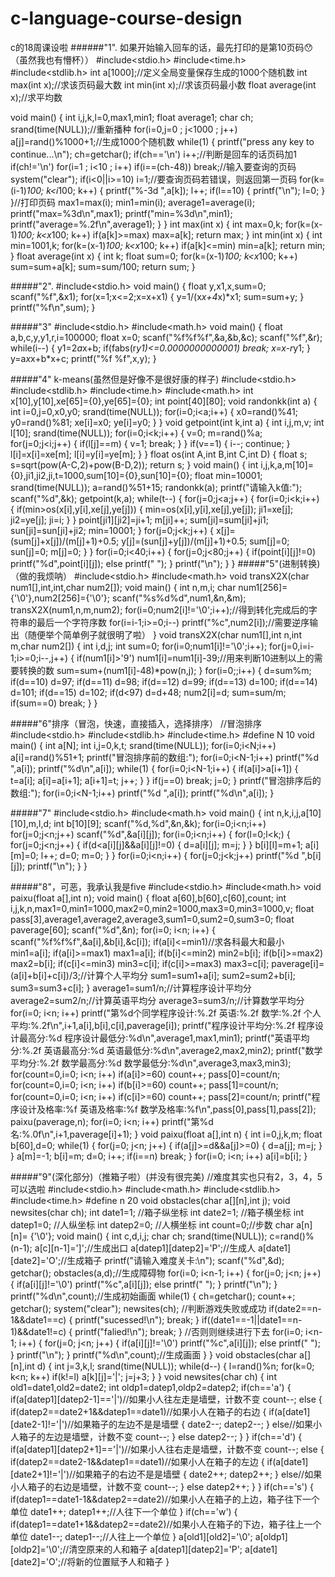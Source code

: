 # c-language-course-design
c的18周课设啦
   ######"1". 如果开始输入回车的话，最先打印的是第10页码😯（虽然我也有懵杯））
#include<stdio.h>
#include<time.h>
#include<stdlib.h>
int a[1000];//定义全局变量保存生成的1000个随机数
int max(int x);//求该页码最大数
int min(int x);//求该页码最小数
float average(int x);//求平均数

void main()
{
    int i,j,k,l=0,max1,min1;
    float average1;
    char ch;
    srand(time(NULL));//重新播种
    for(i=0,j=0 ; j<1000 ; j++)
        a[j]=rand()%1000+1;//生成1000个随机数
    while(1)
    {
        printf("press any key to continue...\n");
        ch=getchar();
        if(ch=='\n')
            i++;//判断是回车的话页码加1
        if(ch!='\n')
            for(i=1 ; i<10 ; i++)
                if(i==(ch-48))
                    break;//输入要查询的页码
        system("clear");
        if(i<0||i>=10)
            i=1;//要查询页码若错误，则返回第一页码
        for(k=(i-1)*100; k<i*100; k++)
        {
            printf("%-3d ",a[k]);
            l++;
            if(l==10)
            {
                printf("\n");
                l=0;
            }
        }//打印页码
        max1=max(i);
        min1=min(i);
        average1=average(i);
        printf("max=%3d\n",max1);
        printf("min=%3d\n",min1);
        printf("average=%.2f\n",average1);
    }
}
int max(int x)
{
    int max=0,k;
    for(k=(x-1)*100; k<x*100; k++)
        if(a[k]>=max)
            max=a[k];
    return max;
}
int min(int x)
{
    int min=1001,k;
    for(k=(x-1)*100; k<x*100; k++)
        if(a[k]<=min)
            min=a[k];
    return min;
}
float average(int x)
{
    int k;
    float sum=0;
    for(k=(x-1)*100; k<x*100; k++)
        sum=sum+a[k];
    sum=sum/100;
    return sum;
}


  #####"2".
#include<stdio.h>
void main()
{
    float y,x1,x,sum=0;
    scanf("%f",&x1);
    for(x=1;x<=2;x=x+x1)
    {
        y=1/(x*x+4*x)*x1;
        sum=sum+y;
    }
    printf("%f\n",sum);
}

  #####"3"
#include<stdio.h>
#include<math.h>
void main()
{
    float a,b,c,y,y1,r,i=100000;
    float x=0;
    scanf("%f%f%f",&a,&b,&c);
    scanf("%f",&r);
    while(i--)
    {
        y1=2*a*x+b;
        if(fabs(r*y1)<=0.0000000000001)
        break;
        x=x-r*y1;
    }
    y=a*x*x+b*x+c;
    printf("%f %f",x,y);
}

  #####"4" k-means(虽然但是好像不是很好康的样子)
#include<stdio.h>
#include<stdlib.h>
#include<time.h>
#include<math.h>
int x[10],y[10],xe[65]={0},ye[65]={0};
int point[40][80];
void randonkk(int a)
{
    int i=0,j=0,x0,y0;
    srand(time(NULL));
    for(i=0;i<a;i++)
    {
        x0=rand()%41;
        y0=rand()%81;
        xe[i]=x0;
        ye[i]=y0;
    }
}
void getpoint(int k,int a)
{
    int i,j,m,v;
    int l[10];
	srand(time(NULL));
    for(i=0;i<k;i++)
    {
        v=0;
        m=rand()%a;
        for(j=0;j<i;j++)
        {
            if(l[j]==m)
            {
                v=1;
                break;
            }
        }
        if(v==1)
        {
            i--;
            continue;
        }
        l[i]=x[i]=xe[m];
        l[i]=y[i]=ye[m];
    }
}
float os(int A,int B,int C,int D)
{
    float s;
    s=sqrt(pow(A-C,2)+pow(B-D,2));
    return s;
}
void main()
{
    int i,j,k,a,m[10]={0},ji1,ji2,ji,t=1000,sum[10]={0},sun[10]={0};
    float min=10001;
    srand(time(NULL));
    a=rand()%51+15;
    randonkk(a);
    printf("请输入k值:");
    scanf("%d",&k);
    getpoint(k,a);
    while(t--)
    {
    for(j=0;j<a;j++)
    {
        for(i=0;i<k;i++)
        {
        if(min>os(x[i],y[i],xe[j],ye[j]))
        {
            min=os(x[i],y[i],xe[j],ye[j]);
            ji1=xe[j];
            ji2=ye[j];
            ji=i;
        }
        }
        point[ji1][ji2]=ji+1;
        m[ji]++;
        sum[ji]=sum[ji]+ji1;
        sun[ji]=sun[ji]+ji2;
        min=10001;
    }
    for(j=0;j<k;j++)
    {
        x[j]=(sum[j]+x[j])/(m[j]+1)+0.5;
        y[j]=(sun[j]+y[j])/(m[j]+1)+0.5;
        sum[j]=0;
        sun[j]=0;
        m[j]=0;
    }
    }
    for(i=0;i<40;i++)
    {
    for(j=0;j<80;j++)
    {
    if(point[i][j]!=0)
    printf("%d",point[i][j]);
    else
    printf(" ");
    }
    printf("\n");
    }
}
  #####"5"(进制转换)（做的我烦呐）
#include<stdio.h>
#include<math.h>
void transX2X(char num1[],int,int,char num2[]);
void main()
{
    int n,m,i;
    char num1[256]={'\0'},num2[256]={'\0'};
    scanf("%s%d%d",num1,&n,&m);
    transX2X(num1,n,m,num2);
    for(i=0;num2[i]!='\0';i++);//得到转化完成后的字符串的最后一个字符序数
    for(i=i-1;i>=0;i--)
    printf("%c",num2[i]);//需要逆序输出（随便举个简单例子就很明了啦）
}
void transX2X(char num1[],int n,int m,char num2[])
{
    int i,d,j;
    int sum=0;
    for(i=0;num1[i]!='\0';i++);
    for(j=0,i=i-1;i>=0;i--,j++)
    {
        if(num1[i]>'9')
        num1[i]=num1[i]-39;//用来判断10进制以上的需要转换的数
        sum=sum+(num1[i]-48)*pow(n,j);
    }
    for(i=0;;i++)
    {
        d=sum%m;
        if(d==10)
        d=97;
        if(d==11)
        d=98;
        if(d==12)
        d=99;
        if(d==13)
        d=100;
        if(d==14)
        d=101;
        if(d==15)
        d=102;
        if(d<97)
        d=d+48;
        num2[i]=d;
        sum=sum/m;
        if(sum==0)
        break;
    }
}

 #####"6"排序（冒泡，快速，直接插入，选择排序）
//冒泡排序
#include<stdio.h>
#include<stdlib.h>
#include<time.h>
#define N 10
void main()
{
    int a[N];
    int i,j=0,k,t;
    srand(time(NULL));
    for(i=0;i<N;i++)
    a[i]=rand()%51+1;
    printf("冒泡排序前的数组:");
    for(i=0;i<N-1;i++)
    printf("%d ",a[i]);
    printf("%d\n",a[i]);
    while(1)
    {
    for(i=0;i<N-1;i++)
    {
    if(a[i]>a[i+1])
    {
        t=a[i];
        a[i]=a[i+1];
        a[i+1]=t;
        j++;
    }
    }
    if(j==0)
    break;
    j=0;
    }
    printf("冒泡排序后的数组:");
    for(i=0;i<N-1;i++)
    printf("%d ",a[i]);
    printf("%d\n",a[i]);
}

  #####"7"
#include<stdio.h>
#include<math.h> 
void main()
{
    int n,k,i,j,a[10][10],m,l,d;
    int b[10][9];
    scanf("%d,%d",&n,&k);
    for(i=0;i<n;i++)
    for(j=0;j<n;j++)
    scanf("%d",&a[i][j]);
    for(i=0;i<n;i++)
    {
        for(l=0;l<k;)
        {
        for(j=0;j<n;j++)
        {
            if(d<a[i][j]&&a[i][j]!=0)
            {
                d=a[i][j];
                m=j;
            }
        }
        b[i][l]=m+1;
        a[i][m]=0;
        l++;
        d=0;
        m=0;
        }
    }
    for(i=0;i<n;i++)
    {
    for(j=0;j<k;j++)
    printf("%d ",b[i][j]);
    printf("\n");
    }
}

  #####"8"，可恶，我承认我是five
#include<stdio.h>
#include<math.h>
void paixu(float a[],int n);
void main()
{
    float a[60],b[60],c[60],count;
    int i,j,k,n,max1=0,min1=1000,max2=0,min2=1000,max3=0,min3=1000,v;
    float pass[3],average1,average2,average3,sum1=0,sum2=0,sum3=0;
    float paverage[60];
    scanf("%d",&n);
    for(i=0; i<n; i++)
    {
        scanf("%f%f%f",&a[i],&b[i],&c[i]);
        if(a[i]<=min1)//求各科最大和最小
            min1=a[i];
        if(a[i]>=max1)
            max1=a[i];
        if(b[i]<=min2)
            min2=b[i];
        if(b[i]>=max2)
            max2=b[i];
        if(c[i]<=min3)
            min3=c[i];
        if(c[i]>=max3)
            max3=c[i];
        paverage[i]=(a[i]+b[i]+c[i])/3;//计算个人平均分
        sum1=sum1+a[i];
        sum2=sum2+b[i];
        sum3=sum3+c[i];
    }
    average1=sum1/n;//计算程序设计平均分
    average2=sum2/n;//计算英语平均分
    average3=sum3/n;//计算数学平均分
    for(i=0; i<n; i++)
        printf("第%d个同学程序设计:%.2f 英语:%.2f 数学:%.2f 个人平均:%.2f\n",i+1,a[i],b[i],c[i],paverage[i]);
    printf("程序设计平均分:%.2f 程序设计最高分:%d 程序设计最低分:%d\n",average1,max1,min1);
    printf("英语平均分:%.2f 英语最高分:%d 英语最低分:%d\n",average2,max2,min2);
    printf("数学平均分:%.2f 数学最高分:%d 数学最低分:%d\n",average3,max3,min3);
    for(count=0,i=0; i<n; i++)
        if(a[i]>=60)
            count++;
    pass[0]=count/n;
    for(count=0,i=0; i<n; i++)
        if(b[i]>=60)
            count++;
    pass[1]=count/n;
    for(count=0,i=0; i<n; i++)
        if(c[i]>=60)
            count++;
    pass[2]=count/n;
    printf("程序设计及格率:%f 英语及格率:%f 数学及格率:%f\n",pass[0],pass[1],pass[2]);
    paixu(paverage,n);
    for(i=0; i<n; i++)
        printf("第%d名:%.0f\n",i+1,paverage[i]+1);
}
void paixu(float a[],int n)
{
    int i=0,j,k,m;
    float b[60],d=0;
    while(1)
    {
        for(j=0; j<n; j++)
        {
            if(a[j]>=d&&a[j]>=0)
            {
                d=a[j];
                m=j;
            }
        }
        a[m]=-1;
        b[i]=m;
        d=0;
        i++;
        if(i==n)
            break;
    }
    for(i=0; i<n; i++)
        a[i]=b[i];
}

  #####"9"(深化部分)（推箱子啦）(并没有很完美)
//难度其实也只有2，3，4，5可以选啦
#include<stdio.h>
#include<math.h>
#include<stdlib.h>
#include<time.h>
#define n 20
void obstacles(char a[][n],int j);
void newsites(char ch);
int date1=1; //箱子纵坐标
int date2=1; //箱子横坐标
int datep1=0; //人纵坐标
int datep2=0; //人横坐标
int count=0;//步数
char a[n][n]= {'\0'};
void main()
{
    int c,d,i,j;
    char ch;
    srand(time(NULL));
    c=rand()%(n-1);
    a[c][n-1]=']';//生成出口
    a[datep1][datep2]='P';//生成人
    a[date1][date2]='O';//生成箱子
    printf("请输入难度关卡:\n");
    scanf("%d",&d);
    getchar();
    obstacles(a,d);//生成障碍物
    for(i=0; i<n-1; i++)
    {
        for(j=0; j<n; j++)
        {
                if(a[i][j]!='\0')
                printf("%c",a[i][j]);
                else
                printf(" ");
        }
        printf("\n");
    }
    printf("%d\n",count);//生成初始画面
    while(1)
    {
        ch=getchar();
        count++;
        getchar();
        system("clear");
        newsites(ch);
        //判断游戏失败或成功
        if(date2==n-1&&date1==c)
        {
            printf("sucessed!\n");
            break;
        }
        if((date1==-1||date1==n-1)&&date1!=c)
        {
            printf("falied!\n");
            break;
        }
        //否则则继续进行下去
        for(i=0; i<n-1; i++)
        {
            for(j=0; j<n; j++)
            {
                if(a[i][j]!='\0')
                    printf("%c",a[i][j]);
                else
                    printf(" ");
            }
            printf("\n");
        }
        printf("%d\n",count);//生成画面
    }
}
void obstacles(char a[][n],int d)
{
    int j=3,k,l;
    srand(time(NULL));
    while(d--)
    {
        l=rand()%n;
            for(k=0; k<n; k++)
                if(k!=l)
                    a[k][j]='|';
        j=j+3;
    }
}
void newsites(char ch)
{
    int old1=date1,old2=date2;
    int oldp1=datep1,oldp2=datep2;
    if(ch=='a')
    {
        if(a[datep1][datep2-1]=='|')//如果小人往左走是墙壁，计数不变
        count--;
        else
        {
        if(datep2==date2+1&&datep1==date1)//如果小人在箱子的右边
        {
            if(a[date1][date2-1]!='|')//如果箱子的左边不是是墙壁
            {
                date2--;
                datep2--;
            }
            else//如果小人箱子的左边是墙壁，计数不变
            count--;
        }
        else
        datep2--;
        }
    }
    if(ch=='d')
    {
        if(a[datep1][datep2+1]=='|')//如果小人往右走是墙壁，计数不变
        count--;
        else
        {
        if(datep2==date2-1&&datep1==date1)//如果小人在箱子的左边
        {
            if(a[date1][date2+1]!='|')//如果箱子的右边不是是墙壁
            {
                date2++;
                datep2++;
            }
            else//如果小人箱子的右边是墙壁，计数不变
            count--;
        }
        else
        datep2++;
        }
    }
    if(ch=='s')
    {
        if(datep1==date1-1&&datep2==date2)//如果小人在箱子的上边，箱子往下一个单位
            date1++;
        datep1++;//人往下一个单位
    }
    if(ch=='w')
    {
        if(datep1==date1+1&&datep2==date2)//如果小人在箱子的下边，箱子往上一个单位
            date1--;
        datep1--;//人往上一个单位
    }
    a[old1][old2]='\0';
    a[oldp1][oldp2]='\0';//清空原来的人和箱子
    a[datep1][datep2]='P';
    a[date1][date2]='O';//将新的位置赋予人和箱子
}
